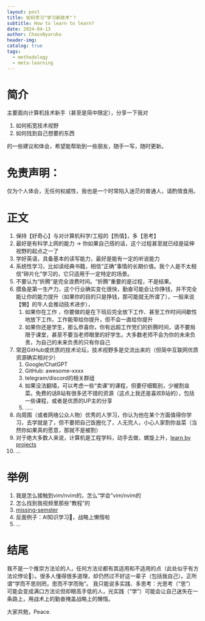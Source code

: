 ```yaml
---
layout: post
title: 如何学习"学习新技术"？
subtitle: How to learn to learn?
date: 2024-04-13
author: ChaosNyaruko
header-img: 
catalog: true
tags:
  - methodology
  - meta-learning
---
```

# 简介

主要面向计算机技术新手（甚至是简中限定），分享一下我对
1. 如何拓宽技术视野
2. 如何找到自己想要的东西

的一些建议和体会，希望能帮助到一些朋友，随手一写，随时更新。

# 免责声明：
仅为个人体会，无任何权威性，我也是一个时常陷入迷茫的普通人，请酌情食用。

# 正文

1. 保持【好奇心】与对计算机科学/工程的【热情】，多【思考】
2. 最好是有科学上网的能力 -> 你如果自己搭的话，这个过程甚至就已经是延伸视野的起点之一了
3. 学好英语，具备基本的读写能力，最好是能有一定的听说能力
5. 系统性学习，比如读经典书籍，相信“正确”事情的长期价值。我个人是不太相信“碎片化”学习的，它只适用于一定特定的场景。
6. 不要认为“折腾”是完全浪费时间。“折腾”重要的是过程，不是结果。
7. 摸鱼是第一生产力，这个行业确实变化很快，勤奋可能会让你挣钱，并不完全能让你的能力提升（如果你的目的只是挣钱，那可能就无所谓了），一般来说【懒】的牛人会推动技术进步），
	1. 如果你在工作 ，你要做的是在下班后完全放下工作、甚至工作时间间歇性地放下工作。工作能带给你提升，但不会一直给你提升
	2. 如果你还是学生，那么恭喜你，你有远超工作党们的折腾时间，请不要局限于课堂，甚至不要当老师眼里的好学生。大多数老师不会为你的未来负责，为自己的未来负责的只有你自己
8. 常逛GitHub或优质的技术论坛，技术视野多是交流出来的（但简中互联网优质资源确实相对少）
	1. Google/ChatGPT
	2. GitHub: awesome-xxxx 
	3. telegram/discord的相关群组
	4. 如果没法翻墙，可以考虑一些“卖课”的课程，但要仔细甄别，少被割韭菜。免费的话B站有很多还不错的资源（这点上我还是喜欢B站的），包括一些课程，或者是优质的UP主的分享
	5. .....
9. 向周围（或者网络公众人物）优秀的人学习，你认为他在某个方面值得你学习，去学就是了，但不要把自己饭圈化了，人无完人，小心人家割你韭菜（当然你如果真的愿意，那就不是被割）
10. 对于绝大多数人来说，计算机是工程学科，动手去做，螺旋上升，[learn by projects](https://github.com/practical-tutorials/project-based-learning)
11. ...

# 举例
1. 我是怎么接触到vim/nvim的，怎么“学会”vim/nvim的
2. 怎么找到我视频里那些“教程”的
3. [missing-semster](https://missing.csail.mit.edu/)
4. 反面例子：AI知识学习🥲，战略上懒惰啦
5. ...

# 结尾

我不是一个推崇方法论的人，任何方法论都有其适用和不适用的点（此处似乎有方法论悖论🤣）。很多人懂得很多道理，却仍然过不好这一辈子（包括我自己）。正所谓“学而不思则罔，思而不学而殆”。
我只能说多实践、多思考：光思考（“思”）可能会变成满口方法论但却眼高手低的人，光实践（“学”）可能会让自己迷失在一条路上，用战术上的勤奋掩盖战略上的懒惰。

大家共勉，Peace.
